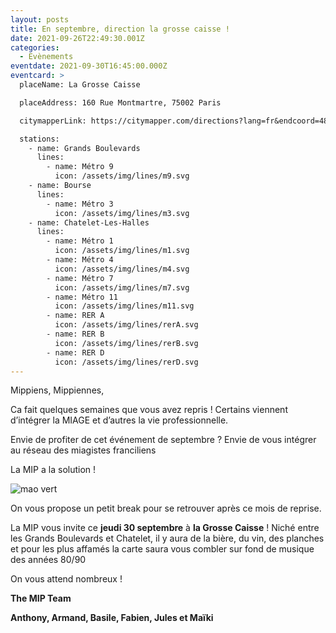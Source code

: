 ```yaml
---
layout: posts
title: En septembre, direction la grosse caisse !
date: 2021-09-26T22:49:30.001Z
categories:
  - Evènements
eventdate: 2021-09-30T16:45:00.000Z
eventcard: >
  placeName: La Grosse Caisse

  placeAddress: 160 Rue Montmartre, 75002 Paris

  citymapperLink: https://citymapper.com/directions?lang=fr&endcoord=48.8701829,2.3406998,17&endname=La%20Grosse%20Caisse

  stations:
    - name: Grands Boulevards
      lines:
        - name: Métro 9
          icon: /assets/img/lines/m9.svg
    - name: Bourse
      lines:
        - name: Métro 3
          icon: /assets/img/lines/m3.svg
    - name: Chatelet-Les-Halles
      lines:
        - name: Métro 1
          icon: /assets/img/lines/m1.svg
        - name: Métro 4
          icon: /assets/img/lines/m4.svg
        - name: Métro 7
          icon: /assets/img/lines/m7.svg
        - name: Métro 11
          icon: /assets/img/lines/m11.svg
        - name: RER A
          icon: /assets/img/lines/rerA.svg
        - name: RER B
          icon: /assets/img/lines/rerB.svg
        - name: RER D
          icon: /assets/img/lines/rerD.svg
---
```

Mippiens, Mippiennes,



Ca fait quelques semaines que vous avez repris ! Certains viennent d’intégrer la MIAGE et d’autres la vie professionnelle.

Envie de profiter de cet événement de septembre ? Envie de vous intégrer au réseau des miagistes franciliens

La MIP a la solution !



![mao vert](https://scontent-cdg2-1.xx.fbcdn.net/v/t31.18172-8/10623491_702949719780180_4557481896078694197_o.jpg?_nc_cat=108&ccb=1-5&_nc_sid=09cbfe&_nc_ohc=nSRv6gZB8kEAX8PeMYS&_nc_ht=scontent-cdg2-1.xx&oh=c8b2eb7aeaa2aa26d4651b715aa672d1&oe=6177A609 "Ils ont même refait l'intérieur")

On vous propose un petit break pour se retrouver après ce mois de reprise.

La MIP vous invite ce **jeudi 30 septembre** à **la Grosse Caisse** ! Niché entre les Grands Boulevards et Chatelet, il y aura de la bière, du vin, des planches et pour les plus affamés la carte saura vous combler sur fond de musique des années 80/90

On vous attend nombreux !

**The MIP Team**

**Anthony, Armand, Basile, Fabien, Jules et Maïki**